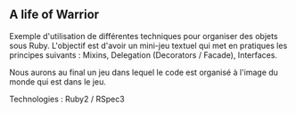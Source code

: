
A life of Warrior
-----------------

Exemple d'utilisation de différentes techniques pour organiser des objets sous
Ruby. L'objectif est d'avoir un mini-jeu textuel qui met en pratiques les
principes suivants : Mixins, Delegation (Decorators / Facade), Interfaces.

Nous aurons au final un jeu dans lequel le code est organisé à l'image du monde
qui est dans le jeu.

Technologies : Ruby2 / RSpec3

